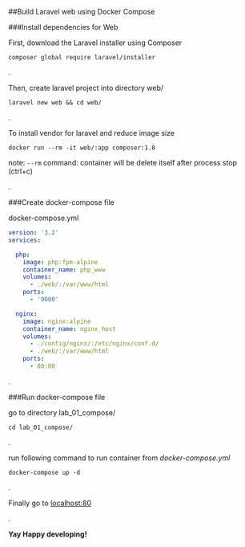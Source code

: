 ##Build Laravel web using Docker Compose


###Install dependencies for Web


First, download the Laravel installer using Composer
```Shell
composer global require laravel/installer
```
.

Then, create laravel project into directory web/
```Shell
laravel new web && cd web/
```
.

To install vendor for laravel and reduce image size
```Shell
docker run --rm -it web/:app composer:1.8
```
note: `--rm` command: container will be delete itself after process stop (ctrl+c)

.

###Create docker-compose file

docker-compose.yml
```YAML
version: '3.2'
services:

  php:
    image: php:fpm-alpine
    container_name: php_www
    volumes:
      - ./web/:/var/www/html
    ports:
      - '9000'

  nginx:
    image: nginx:alpine
    container_name: nginx_host
    volumes:
      - ./config/nginx/:/etc/nginx/conf.d/
      - ./web/:/var/www/html
    ports:
      - 80:80
```
.

###Run docker-compose file
 
go to directory lab_01_compose/  
```Shell
cd lab_01_compose/
```
.

run following command to run container from *docker-compose.yml*  

```Shell
docker-compose up -d
```
.

Finally go to [localhost:80](localhost:80)

.

**Yay Happy developing!**